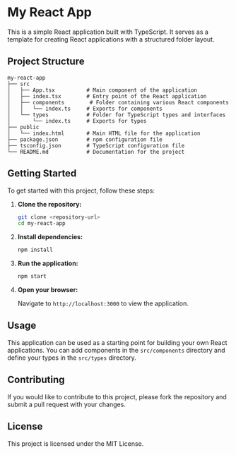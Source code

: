 # My React App

This is a simple React application built with TypeScript. It serves as a template for creating React applications with a structured folder layout.

## Project Structure

```
my-react-app
├── src
│   ├── App.tsx          # Main component of the application
│   ├── index.tsx        # Entry point of the React application
│   ├── components        # Folder containing various React components
│   │   └── index.ts     # Exports for components
│   └── types            # Folder for TypeScript types and interfaces
│       └── index.ts     # Exports for types
├── public
│   └── index.html       # Main HTML file for the application
├── package.json         # npm configuration file
├── tsconfig.json        # TypeScript configuration file
└── README.md            # Documentation for the project
```

## Getting Started

To get started with this project, follow these steps:

1. **Clone the repository:**

   ```bash
   git clone <repository-url>
   cd my-react-app
   ```

2. **Install dependencies:**

   ```bash
   npm install
   ```

3. **Run the application:**

   ```bash
   npm start
   ```

4. **Open your browser:**

   Navigate to `http://localhost:3000` to view the application.

## Usage

This application can be used as a starting point for building your own React applications. You can add components in the `src/components` directory and define your types in the `src/types` directory.

## Contributing

If you would like to contribute to this project, please fork the repository and submit a pull request with your changes.

## License

This project is licensed under the MIT License.